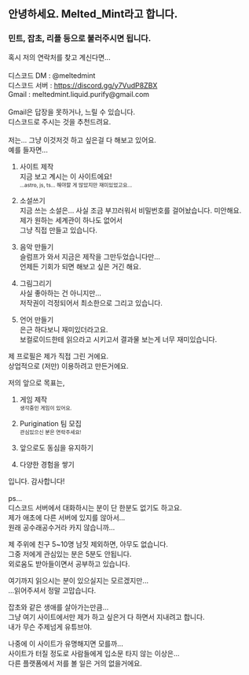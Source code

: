 ## 안녕하세요. Melted_Mint라고 합니다.
### 민트, 잡초, 리플 등으로 불러주시면 됩니다.
혹시 저의 연락처를 찾고 계신다면...  
<br>
디스코드 DM : @meltedmint  
디스코드 서버 : https://discord.gg/y7VudP8ZBX  
Gmail : meltedmint.liquid.purify<span>@</span>gmail.com  
<br>
Gmail은 답장을 못하거나, 느릴 수 있습니다.  
디스코드로 주시는 것을 추천드려요.  
<br>
저는... 그냥 이것저것 하고 싶은걸 다 해보고 있어요.  
예를 들자면...  
    
1. 사이트 제작  
지금 보고 계시는 이 사이트에요!  
<span style="font-size:75%">...astro, js, ts... 해야할 게 많았지만 재미있었고요...</span>  
    
2. 소설쓰기  
지금 쓰는 소설은... 사실 조금 부끄러워서 비밀번호를 걸어놨습니다. 미안해요.  
제가 원하는 세계관이 하나도 없어서  
그냥 직접 만들고 있습니다.  
    
3. 음악 만들기  
슬럼프가 와서 지금은 제작을 그만두었습니다만...  
언제든 기회가 되면 해보고 싶은 거긴 해요.  
    
4. 그림그리기  
사실 좋아하는 건 아니지만...  
저작권이 걱정되어서 최소한으로 그리고 있습니다.  
    
5. 언어 만들기  
은근 하다보니 재미있더라고요.  
보컬로이드한테 읽으라고 시키고서 결과물 보는게 너무 재미있습니다.  

제 프로필은 제가 직접 그린 거에요.  
상업적으로 (저만) 이용하려고 만든거에요.

저의 앞으로 목표는,  
1. 게임 제작  
<span style="font-size:75%">생각중인 게임이 있어요.</span>  
    
2. Purigination 팀 모집  
<span style="font-size:75%">관심있으신 분은 연락주세요!</span>   
    
3. 앞으로도 동심을 유지하기  
4. 다양한 경험을 쌓기  

입니다. 감사합니다!  
<br>
ps...   
디스코드 서버에서 대화하시는 분이 단 한분도 없기도 하고요.   
제가 애초에 다른 서버에 있지를 않아서...  
원래 공수래공수거라 카지 않습니까...  
  
제 주위에 친구 5~10명 남짓 제외하면, 아무도 없습니다.  
그중 저에게 관심있는 분은 5분도 안됩니다.  
외로움도 받아들이면서 공부하고 있습니다.  
  
여기까지 읽으시는 분이 있으실지는 모르겠지만...  
...읽어주셔서 정말 고맙습니다.  
  
잡초와 같은 생애를 살아가는만큼...  
그냥 여기 사이트에서만 제가 하고 싶은거 다 하면서 지내려고 합니다.  
내가 무슨 주제넘게 유튜브야.  
  
나중에 이 사이트가 유명해지면 모를까...  
사이트가 터질 정도로 사람들에게 입소문 타지 않는 이상은...  
다른 플랫폼에서 저를 볼 일은 거의 없을거에요.  